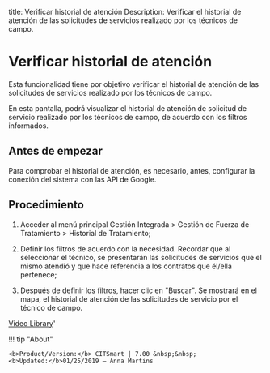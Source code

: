 title: Verificar historial de atención
Description: Verificar el historial de atención de las solicitudes de servicios realizado por los técnicos de campo.
# Verificar historial de atención

Esta funcionalidad tiene por objetivo verificar el historial de atención de las
solicitudes de servicios realizado por los técnicos de campo.

En esta pantalla, podrá visualizar el historial de atención de solicitud de
servicio realizado por los técnicos de campo, de acuerdo con los filtros
informados.

Antes de empezar
--------------------

Para comprobar el historial de atención, es necesario, antes, configurar la
conexión del sistema con las API de Google.

Procedimiento
-----------------

1.  Acceder al menú principal Gestión Integrada \> Gestión de Fuerza de
    Tratamiento \> Historial de Tratamiento;

2.  Definir los filtros de acuerdo con la necesidad. Recordar que al seleccionar
    el técnico, se presentarán las solicitudes de servicios que el mismo atendió
    y que hace referencia a los contratos que él/ella pertenece;

3.  Después de definir los filtros, hacer clic en "Buscar". Se mostrará en el
    mapa, el historial de atención de las solicitudes de servicio por el técnico
    de campo.


<i class='fa fa-youtube-play  fa-2x' style='color:#97ce17;vertical-align: middle;'> </i> [Video Library](https://www.youtube.com/playlist?list=PLB5qK2uzf2ROTLt6Tt7uegzqwpXHX5nA2)'

!!! tip "About"  

    <b>Product/Version:</b> CITSmart | 7.00 &nbsp;&nbsp;
    <b>Updated:</b>01/25/2019 – Anna Martins
